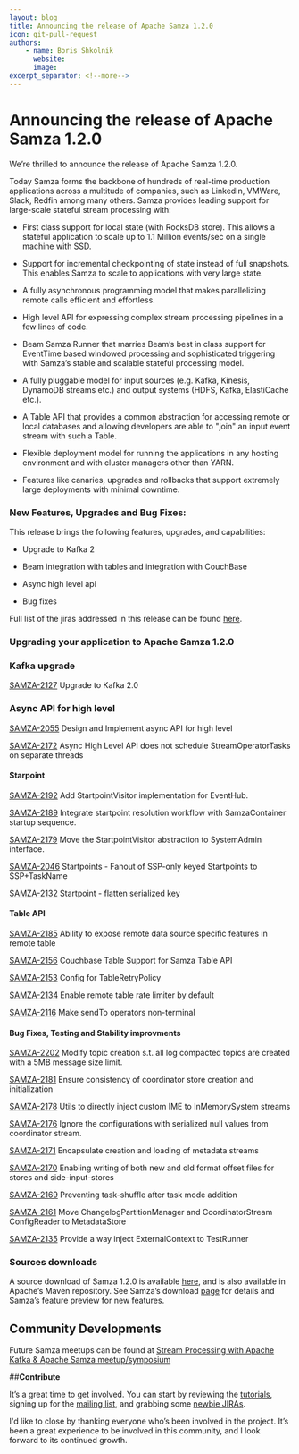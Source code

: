 ```yaml
---
layout: blog
title: Announcing the release of Apache Samza 1.2.0
icon: git-pull-request
authors:
    - name: Boris Shkolnik
      website:
      image:
excerpt_separator: <!--more-->
---
```


<!--
   Licensed to the Apache Software Foundation (ASF) under one or more
   contributor license agreements.  See the NOTICE file distributed with
   this work for additional information regarding copyright ownership.
   The ASF licenses this file to You under the Apache License, Version 2.0
   (the "License"); you may not use this file except in compliance with
   the License.  You may obtain a copy of the License at

       http://www.apache.org/licenses/LICENSE-2.0

   Unless required by applicable law or agreed to in writing, software
   distributed under the License is distributed on an "AS IS" BASIS,
   WITHOUT WARRANTIES OR CONDITIONS OF ANY KIND, either express or implied.
   See the License for the specific language governing permissions and
   limitations under the License.
-->

# **Announcing the release of Apache Samza 1.2.0**


<!--more-->

We’re thrilled to announce the release of Apache Samza 1.2.0.

Today Samza forms the backbone of hundreds of real-time production applications across a multitude of companies, such as LinkedIn, VMWare, Slack, Redfin among many others. Samza provides leading support for large-scale stateful stream processing with:

* First class support for local state (with RocksDB store). This allows a stateful application to scale up to 1.1 Million events/sec on a single machine with SSD.

* Support for incremental checkpointing of state instead of full snapshots. This enables Samza to scale to applications with very large state.

* A fully asynchronous programming model that makes parallelizing remote calls efficient and effortless.

* High level API for expressing complex stream processing pipelines in a few lines of code.

* Beam Samza Runner that marries Beam’s best in class support for EventTime based windowed processing and sophisticated triggering with Samza’s stable and scalable stateful processing model.

* A fully pluggable model for input sources (e.g. Kafka, Kinesis, DynamoDB streams etc.) and output systems (HDFS, Kafka, ElastiCache etc.).

* A Table API that provides a common abstraction for accessing remote or local databases and allowing developers are able to "join" an input event stream with such a Table.

* Flexible deployment model for running the applications in any hosting environment and with cluster managers other than YARN.

* Features like canaries, upgrades and rollbacks that support extremely large deployments with minimal downtime.

###  **New Features, Upgrades and Bug Fixes:**
This release brings the following features, upgrades, and capabilities:

* Upgrade to Kafka 2

* Beam integration with tables and integration with CouchBase

* Async high level api

* Bug fixes

Full list of the jiras addressed in this release can be found [here](https://issues.apache.org/jira/issues/?jql=project%20%3D%20SAMZA%20AND%20fixVersion%20%3D%201.2).
### **Upgrading your application to Apache Samza 1.2.0**


### Kafka upgrade
[SAMZA-2127](/https://issues.apache.org/jira/browse/SAMZA-2127) Upgrade to Kafka 2.0

### Async API for high level
[SAMZA-2055](/https://issues.apache.org/jira/browse/SAMZA-2055) Design and Implement async API for high level

[SAMZA-2172](/https://issues.apache.org/jira/browse/SAMZA-2172) Async High Level API does not schedule StreamOperatorTasks on separate threads

#### Starpoint
[SAMZA-2192](/https://issues.apache.org/jira/browse/SAMZA-2192) Add StartpointVisitor implementation for EventHub.

[SAMZA-2189](/https://issues.apache.org/jira/browse/SAMZA-2189) Integrate startpoint resolution workflow with SamzaContainer startup sequence.

[SAMZA-2179](/https://issues.apache.org/jira/browse/SAMZA-2179) Move the StartpointVisitor abstraction to SystemAdmin interface.

[SAMZA-2046](/https://issues.apache.org/jira/browse/SAMZA-2046) Startpoints - Fanout of SSP-only keyed Startpoints to SSP+TaskName

[SAMZA-2132](/https://issues.apache.org/jira/browse/SAMZA-2132) Startpoint - flatten serialized key

#### Table API
[SAMZA-2185](/https://issues.apache.org/jira/browse/SAMZA-2185) Ability to expose remote data source specific features in remote table

[SAMZA-2156](/https://issues.apache.org/jira/browse/SAMZA-2156) Couchbase Table Support for Samza Table API

[SAMZA-2153](/https://issues.apache.org/jira/browse/SAMZA-2153) Config for TableRetryPolicy

[SAMZA-2134](/https://issues.apache.org/jira/browse/SAMZA-2134) Enable remote table rate limiter by default

[SAMZA-2116](/https://issues.apache.org/jira/browse/SAMZA-2116) Make sendTo operators non-terminal

#### Bug Fixes, Testing and Stability improvments
[SAMZA-2202](/https://issues.apache.org/jira/browse/SAMZA-2202) Modify topic creation s.t. all log compacted topics are created with a 5MB message size limit.

[SAMZA-2181](/https://issues.apache.org/jira/browse/SAMZA-2181) Ensure consistency of coordinator store creation and initialization

[SAMZA-2178](/https://issues.apache.org/jira/browse/SAMZA-2178) Utils to directly inject custom IME to InMemorySystem streams

[SAMZA-2176](/https://issues.apache.org/jira/browse/SAMZA-2176) Ignore the configurations with serialized null values from coordinator stream.

[SAMZA-2171](/https://issues.apache.org/jira/browse/SAMZA-2171) Encapsulate creation and loading of metadata streams

[SAMZA-2170](/https://issues.apache.org/jira/browse/SAMZA-2170) Enabling writing of both new and old format offset files for stores and side-input-stores

[SAMZA-2169](/https://issues.apache.org/jira/browse/SAMZA-2169) Preventing task-shuffle after task mode addition

[SAMZA-2161](/https://issues.apache.org/jira/browse/SAMZA-2161) Move ChangelogPartitionManager and CoordinatorStream ConfigReader to MetadataStore

[SAMZA-2135](/https://issues.apache.org/jira/browse/SAMZA-2135) Provide a way inject ExternalContext to TestRunner

### Sources downloads
A source download of Samza 1.2.0 is available [here](https://dist.apache.org/repos/dist/release/samza/1.2.0/), and is also available in Apache’s Maven repository. See Samza’s download [page](https://samza.apache.org/startup/download/) for details and Samza’s feature preview for new features.

## **Community Developments**
Future Samza meetups can be found at [Stream Processing with Apache Kafka & Apache Samza meetup/symposium](https://www.meetup.com/Stream-Processing-Meetup-LinkedIn/)

##**Contribute**

It’s a great time to get involved. You can start by reviewing the [tutorials](http://samza.apache.org/startup/preview/#try-it-out), signing up for the [mailing list](http://samza.apache.org/community/mailing-lists.html), and grabbing some [newbie JIRAs](https://issues.apache.org/jira/issues/?jql=project%20%3D%20SAMZA%20AND%20labels%20%3D%20newbie%20AND%20status%20%3D%20Open).

I'd like to close by thanking everyone who’s been involved in the project. It’s been a great experience to be involved in this community, and I look forward to its continued growth.

